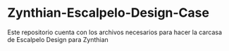 # Zynthian-Escalpelo-Design-Case
Este repositorio cuenta con los archivos necesarios para hacer la carcasa de Escalpelo Design para Zynthian
